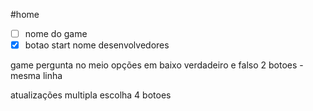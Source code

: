 #home
-[ ] nome do game
-[x] botao start
    nome desenvolvedores

game
    pergunta no meio
    opções em baixo
        verdadeiro e falso 
            2 botoes - mesma linha


atualizações
    multipla escolha
        4 botoes
